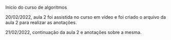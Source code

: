 Inicio do curso de algoritmos

20/02/2022, aula 2 foi assistida no curso em vídeo e foi criado o arquivo da aula 2 para realizar as anotações.

21/02/2022, continuação da aula 2 e anotações sobre a mesma.


